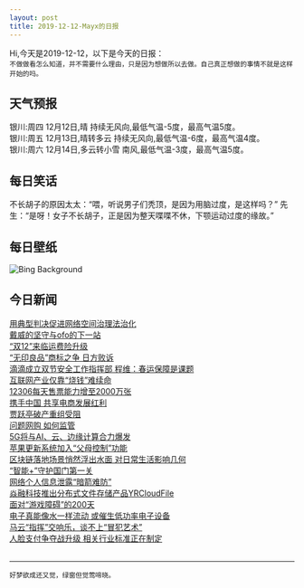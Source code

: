 ```yaml
---
layout: post
title: 2019-12-12-Mayx的日报
---
```


Hi,今天是2019-12-12，以下是今天的日报：<br><small>
不做做看怎么知道，并不需要什么理由，只是因为想做所以去做。自己真正想做的事情不就是这样开始的吗。</small><!--more-->
## 天气预报
银川:周四 12月12日,晴 持续无风向,最低气温-5度，最高气温5度。<br>银川:周五 12月13日,晴转多云 持续无风向,最低气温-6度，最高气温4度。<br>银川:周六 12月14日,多云转小雪 南风,最低气温-3度，最高气温5度。
## 每日笑话
不长胡子的原因太太：“喂，听说男子们秃顶，是因为用脑过度，是这样吗？” 先生：“是呀！女子不长胡子，正是因为整天喋喋不休，下颚运动过度的缘故。”
## 每日壁纸
![Bing Background](https://cn.bing.com/th?id=OHR.TengbocheMonastery_EN-US0767970759_1920x1080.jpg&rf=LaDigue_1920x1080.jpg&pid=hp "Tengboche Monastery in the Himalayan Mountains, Nepal (© Kyle Hammons/Tandem Stills + Motion)")
## 今日新闻

[用典型判决促进网络空间治理法治化](http://it.people.com.cn/n1/2019/1212/c1009-31502463.html)   
[戴威的坚守与ofo的下一站](http://it.people.com.cn/n1/2019/1212/c1009-31502551.html)   
[“双12”来临运费险升级](http://it.people.com.cn/n1/2019/1212/c1009-31502474.html)   
[“无印良品”商标之争 日方败诉](http://it.people.com.cn/n1/2019/1212/c1009-31502667.html)   
[滴滴成立双节安全工作指挥部 程维：春运保障是课题](http://it.people.com.cn/n1/2019/1212/c1009-31502427.html)   
[互联网产业仅靠“烧钱”难续命](http://it.people.com.cn/n1/2019/1212/c1009-31502560.html)   
[12306每天售票能力增至2000万张](http://it.people.com.cn/n1/2019/1212/c1009-31502477.html)   
[携手中国 共享电商发展红利](http://it.people.com.cn/n1/2019/1212/c1009-31502578.html)   
[贾跃亭破产重组受阻](http://it.people.com.cn/n1/2019/1212/c1009-31502476.html)   
[问题网购 如何监管](http://it.people.com.cn/n1/2019/1212/c1009-31502587.html)   
[5G将与AI、云、边缘计算合力爆发](http://it.people.com.cn/n1/2019/1212/c1009-31502499.html)   
[苹果更新系统加入“父母控制”功能](http://it.people.com.cn/n1/2019/1212/c1009-31502487.html)   
[区块链落地场景悄然浮出水面 对日常生活影响几何](http://it.people.com.cn/n1/2019/1212/c1009-31502501.html)   
[“智能+”守护国门第一关](http://it.people.com.cn/n1/2019/1212/c1009-31502605.html)   
[网络个人信息泄露“暗箭难防”](http://it.people.com.cn/n1/2019/1212/c1009-31502504.html)   
[焱融科技推出分布式文件存储产品YRCloudFile](http://it.people.com.cn/n1/2019/1211/c1009-31501919.html)   
[面对“游戏障碍”的200天](http://it.people.com.cn/n1/2019/1212/c1009-31502534.html)   
[电子真能像水一样流动 或催生低功率电子设备](http://it.people.com.cn/n1/2019/1212/c1009-31502633.html)   
[马云“指挥”交响乐，谈不上“冒犯艺术”](http://it.people.com.cn/n1/2019/1212/c1009-31502650.html)   
[人脸支付争夺战升级 相关行业标准正在制定](http://it.people.com.cn/n1/2019/1212/c1009-31502509.html)   
<br />

***

<small>好梦欲成还又觉，绿窗但觉莺啼晓。</small>
